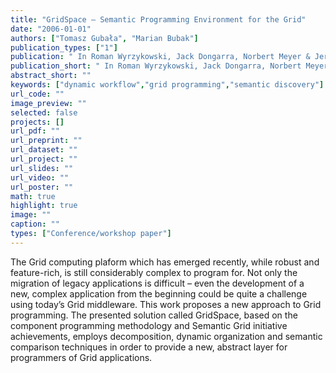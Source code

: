 ```yaml
---
title: "GridSpace – Semantic Programming Environment for the Grid"
date: "2006-01-01"
authors: ["Tomasz Gubała", "Marian Bubak"]
publication_types: ["1"]
publication: " In Roman Wyrzykowski, Jack Dongarra, Norbert Meyer & Jerzy Waśniewski: Parallel Processing and Applied Mathematics. 1  172--179. Berlin, Heidelberg: Springer https://doi.org/10.1007/11752578_22. ISBN: 978-3-540-34142-0"
publication_short: " In Roman Wyrzykowski, Jack Dongarra, Norbert Meyer & Jerzy Waśniewski: Parallel Processing and Applied Mathematics. 1  172--179. Berlin, Heidelberg: Springer https://doi.org/10.1007/11752578_22. ISBN: 978-3-540-34142-0"
abstract_short: ""
keywords: ["dynamic workflow","grid programming","semantic discovery"]
url_code: ""
image_preview: ""
selected: false
projects: []
url_pdf: ""
url_preprint: ""
url_dataset: ""
url_project: ""
url_slides: ""
url_video: ""
url_poster: ""
math: true
highlight: true
image: ""
caption: ""
types: ["Conference/workshop paper"]
---
```

The Grid computing plaform which has emerged recently, while robust and feature-rich, is still considerably complex to program for. Not only the migration of legacy applications is difficult – even the development of a new, complex application from the beginning could be quite a challenge using today’s Grid middleware. This work proposes a new approach to Grid programming. The presented solution called GridSpace, based on the component programming methodology and Semantic Grid initiative achievements, employs decomposition, dynamic organization and semantic comparison techniques in order to provide a new, abstract layer for programmers of Grid applications.
